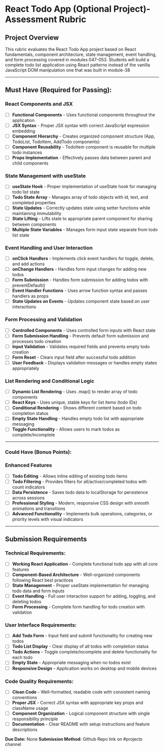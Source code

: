 # React Todo App (Optional Project)- Assessment Rubric

## Project Overview

This rubric evaluates the React Todo App project based on React fundamentals, component architecture, state management, event handling, and form processing covered in modules 047-053. Students will build a complete todo list application using React patterns instead of the vanilla JavaScript DOM manipulation one that was built in module-38

---

## **Must Have (Required for Passing):**

### **React Components and JSX**

- [ ] **Functional Components** - Uses functional components throughout the application
- [ ] **JSX Syntax** - Proper JSX syntax with correct JavaScript expression embedding
- [ ] **Component Hierarchy** - Creates organized component structure (App, TodoList, TodoItem, AddTodo components)
- [ ] **Component Reusability** - TodoItem component is reusable for multiple todo instances
- [ ] **Props Implementation** - Effectively passes data between parent and child components

### **State Management with useState**

- [ ] **useState Hook** - Proper implementation of useState hook for managing todo list state
- [ ] **Todo State Array** - Manages array of todo objects with id, text, and completed properties
- [ ] **State Updates** - Correctly updates state using setter functions while maintaining immutability
- [ ] **State Lifting** - Lifts state to appropriate parent component for sharing between components
- [ ] **Multiple State Variables** - Manages form input state separate from todo list state

### **Event Handling and User Interaction**

- [ ] **onClick Handlers** - Implements click event handlers for toggle, delete, and add actions
- [ ] **onChange Handlers** - Handles form input changes for adding new todos
- [ ] **Form Submission** - Handles form submission for adding todos with preventDefault()
- [ ] **Event Handler Functions** - Uses arrow function syntax and passes handlers as props
- [ ] **State Updates on Events** - Updates component state based on user interactions

### **Form Processing and Validation**

- [ ] **Controlled Components** - Uses controlled form inputs with React state
- [ ] **Form Submission Handling** - Prevents default form submission and processes todo creation
- [ ] **Input Validation** - Validates required fields and prevents empty todo creation
- [ ] **Form Reset** - Clears input field after successful todo addition
- [ ] **User Feedback** - Displays validation messages or handles empty states appropriately

### **List Rendering and Conditional Logic**

- [ ] **Dynamic List Rendering** - Uses .map() to render array of todo components
- [ ] **React Keys** - Uses unique, stable keys for list items (todo IDs)
- [ ] **Conditional Rendering** - Shows different content based on todo completion status
- [ ] **Empty State Handling** - Handles empty todo list with appropriate messaging
- [ ] **Toggle Functionality** - Allows users to mark todos as complete/incomplete

---

### **Could Have (Bonus Points):**

### **Enhanced Features**

- [ ] **Todo Editing** - Allows inline editing of existing todo items
- [ ] **Todo Filtering** - Provides filters for all/active/completed todos with count indicators
- [ ] **Data Persistence** - Saves todo data to localStorage for persistence across sessions
- [ ] **Professional Styling** - Modern, responsive CSS design with smooth animations and transitions
- [ ] **Advanced Functionality** - Implements bulk operations, categories, or priority levels with visual indicators

---

## Submission Requirements

### **Technical Requirements:**
- [ ] **Working React Application** - Complete functional todo app with all core features
- [ ] **Component-Based Architecture** - Well-organized components following React best practices
- [ ] **State Management** - Proper useState implementation for managing todo data and form inputs
- [ ] **Event Handling** - Full user interaction support for adding, toggling, and deleting todos
- [ ] **Form Processing** - Complete form handling for todo creation with validation

### **User Interface Requirements:**
- [ ] **Add Todo Form** - Input field and submit functionality for creating new todos
- [ ] **Todo List Display** - Clear display of all todos with completion status
- [ ] **Todo Actions** - Toggle complete/incomplete and delete functionality for each todo
- [ ] **Empty State** - Appropriate messaging when no todos exist
- [ ] **Responsive Design** - Application works on desktop and mobile devices

### **Code Quality Requirements:**
- [ ] **Clean Code** - Well-formatted, readable code with consistent naming conventions
- [ ] **Proper JSX** - Correct JSX syntax with appropriate key props and className usage
- [ ] **Component Organization** - Logical component structure with single responsibility principle
- [ ] **Documentation** - Clear README with setup instructions and feature descriptions

**Due Date:** None
**Submission Method:** Github Repo link on #projects channel